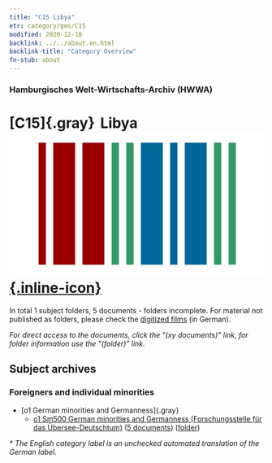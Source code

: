 ```yaml
---
title: "C15 Libya"
etr: category/geo/C15
modified: 2020-12-18
backlink: ../../about.en.html
backlink-title: "Category Overview"
fn-stub: about
---
```


### Hamburgisches Welt-Wirtschafts-Archiv (HWWA)
# [C15]{.gray}&#8201; Libya&#160; [![Wikidata item](/images/Wikidata-logo.svg){.inline-icon}](http://www.wikidata.org/entity/Q1016)





In total 1 subject folders, 5 documents - folders incomplete.
For material not published as folders, please check the [digitized films](/film/h1_sh) (in German).

_For direct access to the documents, click the "(xy documents)" link, for folder information use the "(folder)" link._

## Subject archives



### Foreigners and individual minorities

- [o1 German minorities and Germanness]{.gray}
  - [o1 Sm500 German minorities and Germanness (Forschungsstelle für das Übersee-Deutschtum)](../../../subject/about.en.html#o1_Sm500) (<a href="https://dfg-viewer.de/show/?tx_dlf[id]=https://pm20.zbw.eu/mets/sh/1413xx/141339/1459xx/145911/public.mets.en.xml" target="_blank">5 documents</a>) ([folder](http://purl.org/pressemappe20/folder/sh/141339,145911))


_* The English category label is an unchecked automated translation of the German label._


